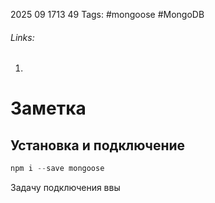 2025 09 1713 49
Tags: #mongoose #MongoDB 
###### Links: 
1) 
# Заметка
## Установка и подключение
```ts
npm i --save mongoose
```
Задачу подключения ввы